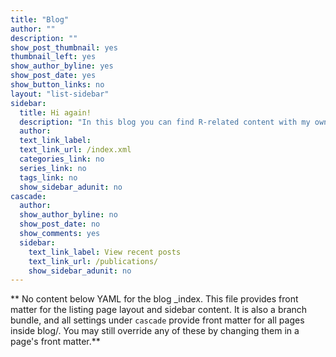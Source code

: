 ```yaml
---
title: "Blog"
author: ""
description: ""
show_post_thumbnail: yes
thumbnail_left: yes
show_author_byline: yes
show_post_date: yes
show_button_links: no
layout: "list-sidebar"
sidebar:
  title: Hi again! 
  description: "In this blog you can find R-related content with my own ideas, opinions, tips, and technical details that might be useful and interesting for R-enthusiasts, particularly for those in the field of development economics.  "
  author: 
  text_link_label: 
  text_link_url: /index.xml
  categories_link: no
  series_link: no
  tags_link: no
  show_sidebar_adunit: no
cascade:
  author: 
  show_author_byline: no
  show_post_date: no
  show_comments: yes
  sidebar:
    text_link_label: View recent posts
    text_link_url: /publications/
    show_sidebar_adunit: no
---
```


** No content below YAML for the blog _index. This file provides front matter for the listing page layout and sidebar content. It is also a branch bundle, and all settings under `cascade` provide front matter for all pages inside blog/. You may still override any of these by changing them in a page's front matter.**
